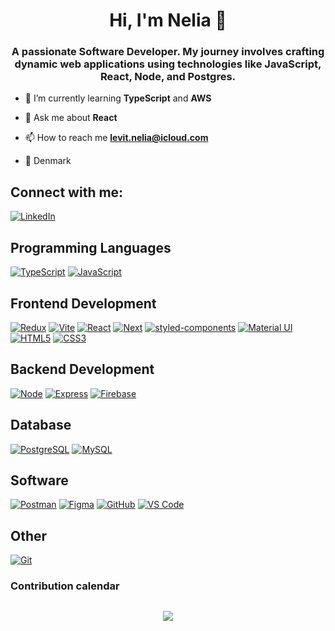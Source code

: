 <h1 align="center">Hi, I'm Nelia 👋</h1>
<h3 align="center">A passionate Software Developer. My journey involves crafting dynamic web applications using technologies like JavaScript, React, Node, and Postgres.</h3>

- 🌱 I’m currently learning **TypeScript** and **AWS**

- 💬 Ask me about **React**

- 📫 How to reach me **levit.nelia@icloud.com**

- 📍 Denmark

## Connect with me:
[<img src="https://skillicons.dev/icons?i=linkedin" alt="LinkedIn" title="LinkedIn" />](https://linkedin.com/in/nelia-levit-03144a234/)

## Programming Languages
[<img src="https://skillicons.dev/icons?i=typescript" alt="TypeScript" title="TypeScript" />](https://www.typescriptlang.org/)
[<img src="https://skillicons.dev/icons?i=javascript" alt="JavaScript" title="JavaScript" />](https://www.javascript.com/)

## Frontend Development
[<img src="https://skillicons.dev/icons?i=redux" alt="Redux" title="Redux" />](https://redux.js.org/)
[<img src="https://skillicons.dev/icons?i=vite" alt="Vite" title="Vite" />](https://vitejs.dev/)
[<img src="https://skillicons.dev/icons?i=react" alt="React" title="React" />](https://react.dev/)
[<img src="https://skillicons.dev/icons?i=next" alt="Next" title="Next" />](https://nextjs.org/)
[<img src="https://skillicons.dev/icons?i=styledcomponents" alt="styled-components" title="styled-components" />](https://styled-components.com/)
[<img src="https://skillicons.dev/icons?i=materialui" alt="Material UI" title="Material UI" />](https://mui.com)
[<img src="https://skillicons.dev/icons?i=html" alt="HTML5" title="HTML5" />](https://www.w3schools.com/html/)
[<img src="https://skillicons.dev/icons?i=css" alt="CSS3" title="CSS3" />](https://www.w3schools.com/css/)

## Backend Development
[<img src="https://skillicons.dev/icons?i=nodejs" alt="Node" title="Node" />](https://nodejs.org/en)
[<img src="https://skillicons.dev/icons?i=express" alt="Express" title="Express" />](https://expressjs.com/)
[<img src="https://skillicons.dev/icons?i=firebase" alt="Firebase" title="Firebase" />](https://firebase.google.com/)

## Database
[<img src="https://skillicons.dev/icons?i=postgres" alt="PostgreSQL" title="PostgreSQL" />](https://www.postgresql.org/)
[<img src="https://skillicons.dev/icons?i=mysql" alt="MySQL" title="MySQL" />](https://mysql.com)

## Software
[<img src="https://skillicons.dev/icons?i=postman" alt="Postman" title="Postman" />](https://postman.com)
[<img src="https://skillicons.dev/icons?i=figma" alt="Figma" title="Figma" />](https://www.figma.com/)
[<img src="https://skillicons.dev/icons?i=github" alt="GitHub" title="GitHub" />](https://github.com/)
[<img src="https://skillicons.dev/icons?i=vscode" alt="VS Code" title="VS Code" />](https://code.visualstudio.com/)

## Other 
[<img src="https://skillicons.dev/icons?i=git" alt="Git" title="Git" />](https://git-scm.com/)

### Contribution calendar
   <picture>
    <source media="(prefers-color-scheme: dark)" srcset="https://ssr-contributions-svg.vercel.app/_/Nelia11?chart=3dbar&gap=0.6&scale=2&flatten=2&animation=wave&animation_duration=4&animation_delay=0.06&animation_amplitude=24&animation_frequency=0.1&animation_wave_center=0_3&format=svg&weeks=34&theme=native&dark=true">
    <source media="(prefers-color-scheme: light)" srcset="https://ssr-contributions-svg.vercel.app/_/Nelia11?chart=3dbar&gap=0.6&scale=2&flatten=2&animation=wave&animation_duration=4&animation_delay=0.06&animation_amplitude=24&animation_frequency=0.1&animation_wave_center=0_3&format=svg&weeks=34&theme=native">
    <img alt="" src="[https://ssr-contributions-svg.vercel.app/_/Nelia11?chart=3dbar&flatten=1&weeks=40&animation=wave&format=svg&gap=0.6&animation_frequency=0.2&animation_amplitude=20&theme=pink](https://ssr-contributions-svg.vercel.app/_/Nelia11?chart=3dbar&gap=0.6&scale=2&flatten=2&animation=wave&animation_duration=4&animation_delay=0.06&animation_amplitude=24&animation_frequency=0.1&animation_wave_center=0_3&format=svg&weeks=34&theme=native)" >
  </picture>

<p align="center">
    <a href="LINK TO: WHEN CLICKED">
      <img src="https://www.codewars.com/users/NeliaL/badges/large"/>
    </a>
</p>

<!--
**Nelia11/Nelia11** is a ✨ _special_ ✨ repository because its `README.md` (this file) appears on your GitHub profile.
CatsJuice:  &weeks=30
Here are some ideas to get you started:

- 🔭 I’m currently working on ...
- 🌱 I’m currently learning ...
- 👯 I’m looking to collaborate on ...
- 🤔 I’m looking for help with ...
- 💬 Ask me about ...
- 📫 How to reach me: ...
- 😄 Pronouns: ...
- ⚡ Fun fact: ...
-->
